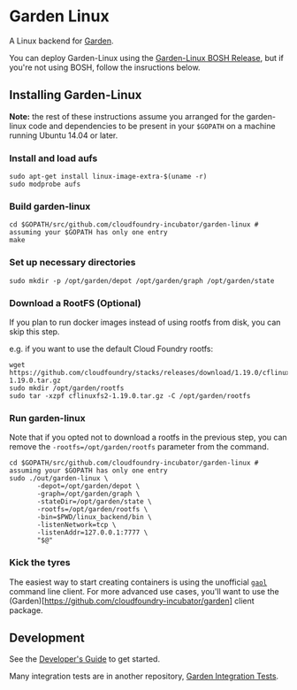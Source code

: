 # Garden Linux

A Linux backend for [Garden](https://github.com/cloudfoundry-incubator/garden).

You can deploy Garden-Linux using the [Garden-Linux BOSH Release](https://github.com/cloudfoundry-incubator/garden-linux-release), but if you're not using BOSH, follow the insructions below.

## Installing Garden-Linux

**Note:** the rest of these instructions assume you arranged for the garden-linux code and dependencies to be
present in your `$GOPATH` on a machine running Ubuntu 14.04 or later.

### Install and load aufs

```
sudo apt-get install linux-image-extra-$(uname -r)
sudo modprobe aufs
```

### Build garden-linux

```
cd $GOPATH/src/github.com/cloudfoundry-incubator/garden-linux # assuming your $GOPATH has only one entry
make
```

### Set up necessary directories

```
sudo mkdir -p /opt/garden/depot /opt/garden/graph /opt/garden/state
```

### Download a RootFS (Optional)

If you plan to run docker images instead of using rootfs from disk, you can skip this step.

e.g. if you want to use the default Cloud Foundry rootfs:
```
wget https://github.com/cloudfoundry/stacks/releases/download/1.19.0/cflinuxfs2-1.19.0.tar.gz
sudo mkdir /opt/garden/rootfs
sudo tar -xzpf cflinuxfs2-1.19.0.tar.gz -C /opt/garden/rootfs
```

### Run garden-linux

Note that if you opted not to download a rootfs in the previous step, you can remove the `-rootfs=/opt/garden/rootfs` parameter from the command.

```
cd $GOPATH/src/github.com/cloudfoundry-incubator/garden-linux # assuming your $GOPATH has only one entry
sudo ./out/garden-linux \
       -depot=/opt/garden/depot \
       -graph=/opt/garden/graph \
       -stateDir=/opt/garden/state \
       -rootfs=/opt/garden/rootfs \
       -bin=$PWD/linux_backend/bin \
       -listenNetwork=tcp \
       -listenAddr=127.0.0.1:7777 \
       "$@"
```

### Kick the tyres

The easiest way to start creating containers is using the unofficial [`gaol`](https://github.com/contraband/gaol) command line client.
For more advanced use cases, you'll want to use the (Garden)[https://github.com/cloudfoundry-incubator/garden] client package.

## Development

See the [Developer's Guide](docs/DEVELOPING.md) to get started.

Many integration tests are in another repository, [Garden Integration Tests](https://github.com/cloudfoundry-incubator/garden-integration-tests).
